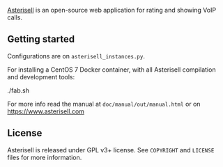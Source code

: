 [Asterisell](https://www.asterisell.com) is an open-source web application for rating and showing VoIP calls.

## Getting started

Configurations are on ``asterisell_instances.py``.

For installing a CentOS 7 Docker container, with all Asterisell compilation and development tools:

  ./fab.sh

For more info read the manual at ``doc/manual/out/manual.html`` or on <https://www.asterisell.com>

## License

Asterisell is released under GPL v3+ license. See `COPYRIGHT` and `LICENSE` files for more information.


